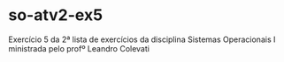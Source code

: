 # so-atv2-ex5
Exercício 5 da 2ª lista de exercícios da disciplina Sistemas Operacionais I ministrada pelo profº Leandro Colevati
